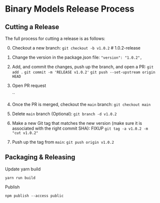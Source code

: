 # Binary Models Release Process

## Cutting a Release

The full process for cutting a release is as follows:

0. Checkout a new branch:
   `git checkout -b v1.0.2` # 1.0.2-release

2. Change the version in the package.json file:
   `"version": "1.0.2",`

3. Add, and commit the changes, push up the branch, and open a PR:
   `git add .`
   `git commit -m 'RELEASE v1.0.2'`
   `git push --set-upstream origin HEAD`

4. Open PR request

   ``

5. Once the PR is merged, checkout the `main` branch:
   `git checkout main`

6. Delete `main` branch (Optional):
   `git branch -d v1.0.2`

7. Make a new Git tag that matches the new version (make sure it is associated with the right commit SHA): FIXUP
   `git tag -a v1.0.2 -m "cut v1.0.2"`

8. Push up the tag from `main`:
   `git push origin v1.0.2`

## Packaging & Releasing

Update yarn build

`yarn run build`

Publish

`npm publish --access public`